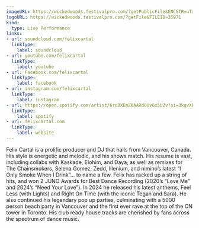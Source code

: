 ```yaml
---
imageURL: https://wickedwoods.festivalpro.com/?getPublicFile&ENCSTR=uTaixYlTAILMqxezWXqR
logoURL: https://wickedwoods.festivalpro.com/?getFile&FILEID=35971
kind:
  type: Live Performance
links:
- url: soundcloud.com/felixcartal
  linkType:
    label: soundcloud
- url: youtube.com/felixcartal
  linkType:
    label: youtube
- url: Facebook.com/felixcartal
  linkType:
    label: facebook
- url: instagram.com/felixcartal
  linkType:
    label: instagram
- url: https://open.spotify.com/artist/6roDXEmZ6AARdOUv6x5U2v?si=3kgvXBqtRyOYCrywxDmnBw
  linkType:
    label: spotify
- url: felixcartal.com
  linkType:
    label: website
---
```

Felix Cartal is a prolific producer and DJ that hails from Vancouver,
Canada. His style is energetic and melodic, and his shows match. His
resume is vast, including collabs with Kaskade, Elohim, and Daya, as
well as remixes for The Chainsmokers, Selena Gomez, Zedd, Illenium,
and nimino’s latest “I Only Smoke When I Drink”... to name a few.
Felix has racked up a string of hits, and won 2 JUNO Awards for Best
Dance Recording (2020’s “Love Me” and 2024’s “Need Your Love”). In
2024 he released his latest anthems, Feel Less (with Lights) and Right
On Time (with the iconic Tegan and Sara). He also continued his
legendary pop up parties, culminating with a 5000 person beach party
in Vancouver and the first ever rave at the top of the CN tower in
Toronto.
His club ready house tracks are cherished by fans across the spectrum
of dance music.